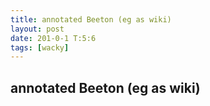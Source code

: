 ```yaml
---
title: annotated Beeton (eg as wiki)
layout: post
date: 201-0-1 T:5:6
tags: [wacky]
---
```

## annotated Beeton (eg as wiki)

